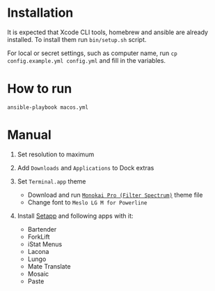 # Installation

It is expected that Xcode CLI tools, homebrew and ansible are already installed.
To install them run `bin/setup.sh` script.

For local or secret settings, such as computer name, run `cp config.example.yml config.yml` and fill in the variables.

# How to run

`ansible-playbook macos.yml`

# Manual

1. Set resolution to maximum

1. Add `Downloads` and `Applications` to Dock extras

1. Set `Terminal.app` theme
    - Download and run [`Monokai Pro (Filter Spectrum)`](https://github.com/lysyi3m/osx-terminal-themes#monokai-pro-filter-spectrum) theme file
    - Change font to `Meslo LG M for Powerline`

1. Install [Setapp](https://setapp.com/) and following apps with it:
    - Bartender
    - ForkLift
    - iStat Menus
    - Lacona
    - Lungo
    - Mate Translate
    - Mosaic
    - Paste

